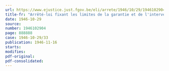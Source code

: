 ```yaml
---
url: https://www.ejustice.just.fgov.be/eli/arrete/1946/10/29/1946102904/justel
title-fr: "Arrêté-loi fixant les limites de la garantie et de l'intervention de l'Etat accordées aux crédits à consentir par l'institut national agricole aux agriculteurs dont les biens ont particulièrement souffert de faits de guerre"
date: 1946-10-29
source:
number: 1946102904
page: 888888
case: 1946-10-29/33
publication: 1946-11-16
starts:
modifies:
pdf-original:
pdf-consolidated:
---
```


